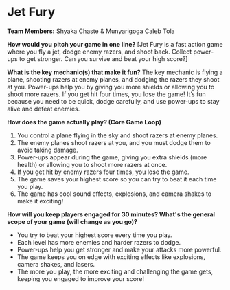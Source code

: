 # Jet Fury

**Team Members:** Shyaka Chaste & Munyarigoga Caleb Tola

**How would you pitch your game in one line?**
[Jet Fury is a fast action game where you fly a jet, dodge enemy razers, and shoot back. Collect power-ups to get stronger. Can you survive and beat your high score?]

**What is the key mechanic(s) that make it fun?**
The key mechanic is flying a plane, shooting razers at enemy planes, and dodging the razers they shoot at you. Power-ups help you by giving you more shields or allowing you to shoot more razers. If you get hit four times, you lose the game! It’s fun because you need to be quick, dodge carefully, and use power-ups to stay alive and defeat enemies.

**How does the game actually play? (Core Game Loop)**
1. You control a plane flying in the sky and shoot razers at enemy planes.
2. The enemy planes shoot razers at you, and you must dodge them to avoid taking damage.
3. Power-ups appear during the game, giving you extra shields (more health) or allowing you to shoot more razers at once.
4. If you get hit by enemy razers four times, you lose the game.
5. The game saves your highest score so you can try to beat it each time you play.
6. The game has cool sound effects, explosions, and camera shakes to make it exciting!

**How will you keep players engaged for 30 minutes? What's the general scope of your game (will change as you go)?**
- You try to beat your highest score every time you play.
- Each level has more enemies and harder razers to dodge.
- Power-ups help you get stronger and make your attacks more powerful.
- The game keeps you on edge with exciting effects like explosions, camera shakes, and lasers.
- The more you play, the more exciting and challenging the game gets, keeping you engaged to improve your score!
